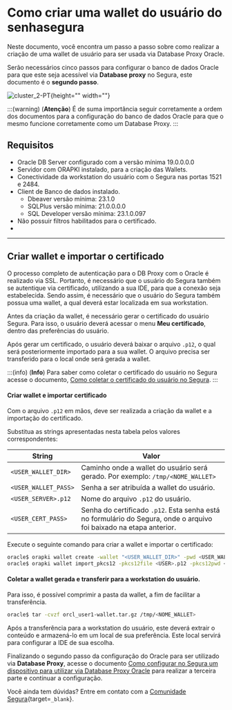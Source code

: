 # Como criar uma wallet do usuário do senhasegura

Neste documento, você encontra um passo a passo sobre como realizar a criação de uma wallet de usuário para ser usada via Database Proxy Oracle.

Serão necessários cinco passos para configurar o banco de dados Oracle para que este seja acessível via **Database proxy** no Segura, este documento é o **segundo passo**.

![cluster_2-PT](https://cdn.document360.io/5a1d58df-64ce-42a2-8b23-688477d32f33/Images/Documentation/cluster_2-PT.png){height="" width=""}

:::(warning) (**Atenção**)
É de suma importância seguir corretamente a ordem dos documentos para a configuração do banco de dados Oracle para que o mesmo funcione corretamente como um Database Proxy.
:::

## Requisitos

* Oracle DB Server configurado com a versão mínima 19.0.0.0.0
* Servidor com ORAPKI instalado, para a criação das Wallets.
* Conectividade da workstation do usuário com o Segura nas portas 1521 e 2484.
* Client de Banco de dados instalado.
    * Dbeaver versão mínima: 23.1.0
    * SQLPlus versão mínima: 21.0.0.0.0
    * SQL Developer versão mínima: 23.1.0.097
* Não possuir filtros habilitados para o certificado.
* 

---
## Criar wallet e importar o certificado

O processo completo de autenticação para o DB Proxy com o Oracle é realizado via SSL. Portanto, é necessário que o usuário do Segura também se autentique via certificado, utilizando a sua IDE, para que a conexão seja estabelecida.
Sendo assim, é necessário que o usuário do Segura também possua uma wallet, a qual deverá estar localizada em sua workstation.

Antes da criação da wallet, é necessário gerar o certificado do usuário Segura. Para isso, o usuário deverá acessar o menu **Meu certificado**, dentro das preferências do usuário.

Após gerar um certificado, o usuário deverá baixar o arquivo `.p12`, o qual será posteriormente importado para a sua wallet. O arquivo precisa ser transferido para o local onde será gerada a wallet.

:::(info) (**Info**)
Para saber como coletar o certificado do usuário no Segura acesse o documento, [Como coletar o certificado do usuário no Segura](/v4/docs/pt/pam-session-how-to-collect-the-Segura-user-certificate).
:::

#### Criar wallet e importar certificado
Com o arquivo `.p12` em mãos, deve ser realizada a criação da wallet e a importação do certificado.

Substitua as strings apresentadas nesta tabela pelos valores correspondentes:

**String**|**Valor**
---|---
`<USER_WALLET_DIR>`|Caminho onde a wallet do usuário será gerado. Por exemplo: `/tmp/<NOME_WALLET>`
`<USER_WALLET_PASS>`|Senha a ser atribuída a wallet do usuário.
`<USER_SERVER>.p12`|Nome do arquivo `.p12` do usuário.
`<USER_CERT_PASS>`|Senha do certificado `.p12`. Esta senha está no formulário do Segura, onde o arquivo foi baixado na etapa anterior.

Execute o seguinte comando para criar a wallet e importar o certificado:
```bash
oracle$ orapki wallet create -wallet "<USER_WALLET_DIR>" -pwd <USER_WALLET_PASS> -auto_login
oracle$ orapki wallet import_pkcs12 -pkcs12file <USER>.p12 -pkcs12pwd <USER_CERT_PASS> -wallet "<USER_WALLET_DIR>" -pwd <USER_WALLET_PASS>
```

#### Coletar a wallet gerada e transferir para a workstation do usuário.
Para isso, é possível comprimir a pasta da wallet, a fim de facilitar a transferência.
```bash
oracle$ tar -cvzf orcl_user1-wallet.tar.gz /tmp/<NOME_WALLET>
```

Após a transferência para a workstation do usuário, este deverá extrair o conteúdo e armazená-lo em um local de sua preferência. Este local servirá para configurar a IDE de sua escolha.

Finalizando o segundo passo da configuração do Oracle para ser utilizado via **Database Proxy**, acesse o documento [Como configurar no Segura um dispositivo para utilizar via Database Proxy Oracle](/v4/docs/pt/pam-session-how-to-configure-a-device-in-Segura-to-use-the-database-proxy-with-oracle-cluster) para realizar a terceira parte e continuar a configuração.

Você ainda tem dúvidas? Entre em contato com a [Comunidade Segura](https://community.Segura.io/){target=`_blank`}.